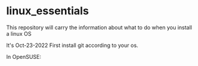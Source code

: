 # linux_essentials
This repository will carry the information about what to do when you install a linux OS

It's Oct-23-2022
First install git according to your os.

In OpenSUSE:
